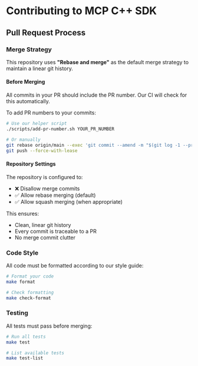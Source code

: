 # Contributing to MCP C++ SDK

## Pull Request Process

### Merge Strategy

This repository uses **"Rebase and merge"** as the default merge strategy to maintain a linear git history.

#### Before Merging

All commits in your PR should include the PR number. Our CI will check for this automatically.

To add PR numbers to your commits:

```bash
# Use our helper script
./scripts/add-pr-number.sh YOUR_PR_NUMBER

# Or manually
git rebase origin/main --exec 'git commit --amend -m "$(git log -1 --pretty=%s) (#YOUR_PR_NUMBER)"'
git push --force-with-lease
```

#### Repository Settings

The repository is configured to:
- ❌ Disallow merge commits
- ✅ Allow rebase merging (default)
- ✅ Allow squash merging (when appropriate)

This ensures:
- Clean, linear git history
- Every commit is traceable to a PR
- No merge commit clutter

### Code Style

All code must be formatted according to our style guide:

```bash
# Format your code
make format

# Check formatting
make check-format
```

### Testing

All tests must pass before merging:

```bash
# Run all tests
make test

# List available tests
make test-list
```